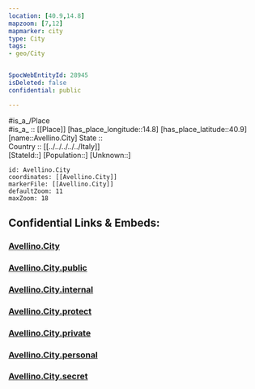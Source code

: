 ```yaml
---
location: [40.9,14.8] 
mapzoom: [7,12] 
mapmarker: city 
type: City
tags:
- geo/City


SpocWebEntityId: 28945
isDeleted: false
confidential: public

---
```

#is_a_/Place  
#is_a_ :: [[Place]] 
[has_place_longitude::14.8] 
[has_place_latitude::40.9] 
[name::Avellino.City] 
State ::  
Country :: [[../../../../../Italy]]  
[StateId::] 
[Population::] 
[Unknown::] 


```leaflet
id: Avellino.City
coordinates: [[Avellino.City]] 
markerFile: [[Avellino.City]] 
defaultZoom: 11 
maxZoom: 18
```


## Confidential Links & Embeds: 

### [Avellino.City](/_Standards/Earth/Continent/Europe/Europe~South/Italy/regions~Italy/Campania/Avellino.Province/City/Avellino.City.md) 

### [Avellino.City.public](/_public/Earth/Continent/Europe/Europe~South/Italy/regions~Italy/Campania/Avellino.Province/City/Avellino.City.public.md) 

### [Avellino.City.internal](/_internal/Earth/Continent/Europe/Europe~South/Italy/regions~Italy/Campania/Avellino.Province/City/Avellino.City.internal.md) 

### [Avellino.City.protect](/_protect/Earth/Continent/Europe/Europe~South/Italy/regions~Italy/Campania/Avellino.Province/City/Avellino.City.protect.md) 

### [Avellino.City.private](/_private/Earth/Continent/Europe/Europe~South/Italy/regions~Italy/Campania/Avellino.Province/City/Avellino.City.private.md) 

### [Avellino.City.personal](/_personal/Earth/Continent/Europe/Europe~South/Italy/regions~Italy/Campania/Avellino.Province/City/Avellino.City.personal.md) 

### [Avellino.City.secret](/_secret/Earth/Continent/Europe/Europe~South/Italy/regions~Italy/Campania/Avellino.Province/City/Avellino.City.secret.md)

